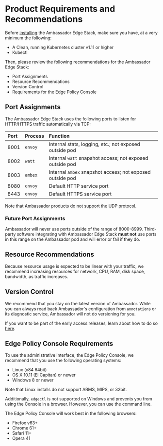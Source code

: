# Product Requirements and Recommendations

Before [installing](/user-guide/install) the Ambassador Edge Stack, make sure you have, at a very minimum the following:

* A Clean, running Kubernetes cluster v1.11 or higher
* Kubectl

Then, please review the following recommendations for the Ambassador Edge Stack:

* Port Assignments
* Resource Recommendations
* Version Control
* Requirements for the Edge Policy Console

## Port Assignments

The Ambassador Edge Stack uses the following ports to listen for HTTP/HTTPS traffic automatically via TCP: 

| Port | Process | Function |
| :--- | :------ | :------- |
| 8001 | `envoy` | Internal stats, logging, etc.; not exposed outside pod |
| 8002 | `watt`  | Internal `watt` snapshot access; not exposed outside pod |
| 8003 | `ambex` | Internal `ambex` snapshot access; not exposed outside pod |
| 8080 | `envoy` | Default HTTP service port |
| 8443 | `envoy` | Default HTTPS service port |

Note that Ambassador products do not support the UDP protocol.

### Future Port Assignments

Ambassador will never use ports outside of the range of 8000-8999. Third-party software integrating with Ambassador Edge Stack **must not** use ports in this range on the Ambassador pod and will error or fail if they do.

## Resource Recommendations

Because resource usage is expected to be linear with your traffic, we recommend increasing resources for network, CPU, RAM, disk space, bandwidth, as traffic increases.

## Version Control

We recommend that you stay on the latest version of Ambassador. While you can always read back Ambassador's configuration from `annotation`s or its diagnostic service, Ambassador will not do versioning for you.

If you want to be part of the early access releases, learn about how to do so [here](/user-guide/early-access).

## Edge Policy Console Requirements

To use the administrative interface, the Edge Policy Console, we recommend that you use the following operating systems:

* Linux (x84 64bit)
* OS X 10.11 (El Capitan) or newer
* Windows 8 or newer

Note that Linux installs do not support ARMS, MIPS, or 32bit.

Additionally, `edgectl` is not supported on Windows and prevents you from using the Console in a browser. However, you can use the command line.

The Edge Policy Console will work best in the following browsers:

* Firefox v63+
* Chrome 61+
* Safari 11+
* Opera 41
